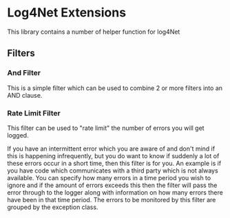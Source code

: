 # Log4Net Extensions

This library contains a number of helper function for log4Net


 
## Filters

### And Filter
This is a simple filter which can be used to combine 2 or more filters into an AND clause. 

### Rate Limit Filter
This filter can be used to "rate limit" the number of errors you will get logged. 

If you have an intermittent error which you are aware of and don't mind if this is happening infrequently, but you do want to know if suddenly a lot of these errors occur in a short time, then this filter is for you.
An example is if you have code which communicates with a third party which is not always available. You can specify how many errors in a time period you wish to ignore and if the amount of errors exceeds this then the filter will pass the error through to the logger along with information on how many errors there have been in that time period.
The errors to be monitored by this filter are grouped by the exception class.


